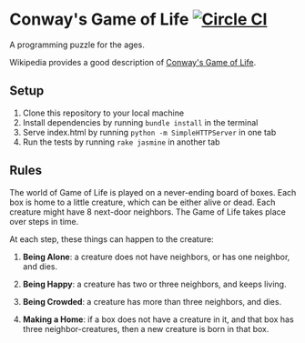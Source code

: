 # Conway's Game of Life [![Circle CI](https://circleci.com/gh/minifast-winston/conway.svg?style=svg)](https://circleci.com/gh/minifast-winston/conway)

A programming puzzle for the ages.

Wikipedia provides a good description of [Conway's Game of Life](https://en.wikipedia.org/wiki/Conway%27s_Game_of_Life).


## Setup

1. Clone this repository to your local machine
2. Install dependencies by running `bundle install` in the terminal
3. Serve index.html by running `python -m SimpleHTTPServer` in one tab
4. Run the tests by running `rake jasmine` in another tab


## Rules

The world of Game of Life is played on a never-ending board of boxes.
Each box is home to a little creature, which can be either alive or dead.
Each creature might have 8 next-door neighbors.
The Game of Life takes place over steps in time.

At each step, these things can happen to the creature:

1. **Being Alone**: a creature does not have neighbors, or has one neighbor, and dies.

2. **Being Happy**: a creature has two or three neighbors, and keeps living.

3. **Being Crowded**: a creature has more than three neighbors, and dies.

4. **Making a Home**: if a box does not have a creature in it, and that box has three neighbor-creatures, then a new creature is born in that box.
